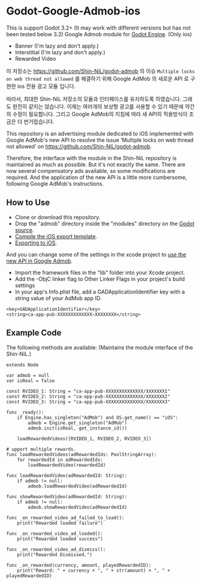 Godot-Google-Admob-ios
======
This is support Godot 3.2+ (It may work with different versions but has not been tested below 3.2)
Google Admob module for [Godot Engine](https://github.com/okamstudio/godot). (Only ios)

- Banner (I'm lazy and don't apply.)
- Interstitial (I'm lazy and don't apply.)
- Rewarded Video 

이 저장소는 https://github.com/Shin-NiL/godot-admob 의 이슈 `Multiple locks on web thread not allowed` 를 해결하기 위해 Google AdMob 의 새로운 API 로 구현한 ios 전용 광고 모듈 입니다.

따라서, 최대한 Shin-NiL 저장소의 모듈과 인터페이스를 유지하도록 하였습니다. 그래도 완전히 같지는 않습니다. 이제는 여러개의 보상형 광고를 사용할 수 있기 때문에 약간의 수정이 필요합니다. 그리고 Google AdMob의 지침에 따라 새 API의 적용방식이 조금은 더 번거럽습니다.

This repository is an advertising module dedicated to iOS implemented with Google AdMob's new API to resolve the issue ‘Multiple locks on web thread not allowed’ on https://github.com/Shin-NiL/godot-admob.

Therefore, the interface with the module in the Shin-NiL repository is maintained as much as possible. But it's not exactly the same. There are now several compensatory ads available, so some modifications are required. And the application of the new API is a little more cumbersome, following Google AdMob's instructions.


How to Use
-----

- Clone or download this repository.
- Drop the "admob" directory inside the "modules" directory on the [Godot source](https://github.com/okamstudio/godot).
- [Compile the iOS export template](https://docs.godotengine.org/en/latest/development/compiling/compiling_for_ios.html).
- [Exporting to iOS](http://docs.godotengine.org/en/stable/getting_started/workflow/export/exporting_for_ios.html).

And you can change some of the settings in the xcode project to [use the new API in Google Admob](https://developers.google.com/admob/ios/quick-start?hl=en).
- Import the framework files in the "lib" folder into your Xcode project.
- Add the -ObjC linker flag to Other Linker Flags in your project's build settings
- In your app's Info.plist file, add a GADApplicationIdentifier key with a string value of your AdMob app ID.
```
<key>GADApplicationIdentifier</key>
<string>ca-app-pub-XXXXXXXXXXXXX~XXXXXXXX</string>
```

Example Code
----
The following methods are available: (Maintains the module interface of the Shin-NiL.)

```
extends Node

var admob = null
var isReal = false

const RVIDEO_1: String = "ca-app-pub-XXXXXXXXXXXXXX/XXXXXXX1"
const RVIDEO_2: String = "ca-app-pub-XXXXXXXXXXXXXX/XXXXXXX2"
const RVIDEO_3: String = "ca-app-pub-XXXXXXXXXXXXXX/XXXXXXX3"

func _ready():
	if Engine.has_singleton("AdMob") and OS.get_name() == "iOS":
		admob = Engine.get_singleton("AdMob")
		admob.init(isReal, get_instance_id())
	
	loadRewardedVideos([RVIDEO_1, RVIDEO_2, RVIDEO_3])

# upport multiple rewards.
func loadRewardedVideos(adRewardedIds: PoolStringArray):
	for rewardedId in adRewardedIds:
		loadRewardedVideo(rewardedId)

func loadRewardedVideo(adRewardedId: String):
	if admob != null:
		admob.loadRewardedVideo(adRewardedId)

func showRewardedVideo(adRewardedId: String):
	if admob != null:
		admob.showRewardedVideo(adRewardedId)

func _on_rewarded_video_ad_failed_to_load():
	print("Rewarded loaded failure")

func _on_rewarded_video_ad_loaded():
	print("Rewarded loaded success")

func _on_rewarded_video_ad_dismiss():
	print("Rewarded Dismissed.")

func _on_rewarded(currency, amount, playedRewardedID):
	print("Reward: " + currency + ", " + str(amount) + ", " + playedRewardedID)
```
